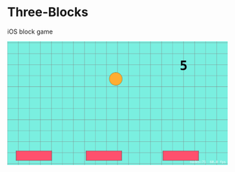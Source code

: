 # Three-Blocks
iOS block game


![alt tag](https://github.com/bheinzelman/Three-Blocks/blob/master/Roll/images/IMG_1634.PNG)


